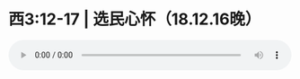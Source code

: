 # 西3:12-17 | 选民心怀（18.12.16晚）

<audio style="width: 100%;" preload="false" controls controlslist="nodownload"><source src="//cdn.simai.ml/audio/mp3/old/27296.mp3" type="audio/mpeg">Your browser does not support the audio element.</audio>


